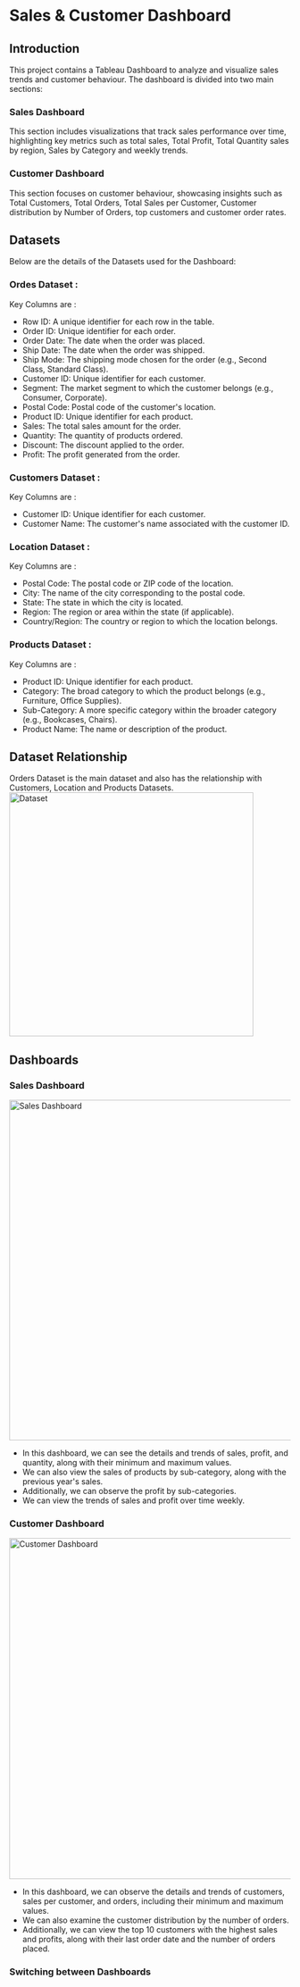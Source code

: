 # Sales & Customer Dashboard
## Introduction
This project contains a Tableau Dashboard to analyze and visualize sales trends and customer behaviour. The dashboard is divided into two main sections:
### Sales Dashboard
This section includes visualizations that track sales performance over time, highlighting key metrics such as total sales, Total Profit, Total Quantity sales by region, Sales by Category and weekly trends.
### Customer Dashboard
This section focuses on customer behaviour, showcasing insights such as Total Customers, Total Orders, Total Sales per Customer, Customer distribution by Number of Orders, top customers and customer order rates.
## Datasets
Below are the details of the Datasets used for the Dashboard:
### Ordes Dataset : 
Key Columns are :
- Row ID: A unique identifier for each row in the table.
- Order ID: Unique identifier for each order.
- Order Date: The date when the order was placed.
- Ship Date: The date when the order was shipped.
- Ship Mode: The shipping mode chosen for the order (e.g., Second Class, Standard Class).
- Customer ID: Unique identifier for each customer.
- Segment: The market segment to which the customer belongs (e.g., Consumer, Corporate).
- Postal Code: Postal code of the customer's location.
- Product ID: Unique identifier for each product.
- Sales: The total sales amount for the order.
- Quantity: The quantity of products ordered.
- Discount: The discount applied to the order.
- Profit: The profit generated from the order.
### Customers Dataset :
Key Columns are :
- Customer ID: Unique identifier for each customer.
- Customer Name: The customer's name associated with the customer ID.
### Location Dataset :
Key Columns are :
- Postal Code: The postal code or ZIP code of the location.
- City: The name of the city corresponding to the postal code.
- State: The state in which the city is located.
- Region: The region or area within the state (if applicable).
- Country/Region: The country or region to which the location belongs.
### Products Dataset :
Key Columns are :
- Product ID: Unique identifier for each product.
- Category: The broad category to which the product belongs (e.g., Furniture, Office Supplies).
- Sub-Category: A more specific category within the broader category (e.g., Bookcases, Chairs).
- Product Name: The name or description of the product.
## Dataset Relationship
Orders Dataset is the main dataset and also has the relationship with Customers, Location and Products Datasets.
<img width="437" alt="Dataset" src="https://github.com/Naimuddin74667/Customer_Sales_Dashboard/assets/71082094/0bd9a484-eb8e-48b6-9630-df03d9e64510">
## Dashboards
### Sales Dashboard
<img width="610" alt="Sales Dashboard" src="https://github.com/Naimuddin74667/Customer_Sales_Dashboard/assets/71082094/72212ba5-a7d2-40b6-929a-9473bdd80471">

- In this dashboard, we can see the details and trends of sales, profit, and quantity, along with their minimum and maximum values.
- We can also view the sales of products by sub-category, along with the previous year's sales.
- Additionally, we can observe the profit by sub-categories.
- We can view the trends of sales and profit over time weekly.
### Customer Dashboard

<img width="611" alt="Customer Dashboard" src="https://github.com/Naimuddin74667/Customer_Sales_Dashboard/assets/71082094/e4a6ccc2-6285-49a9-ba2c-b0743ffe476b">

- In this dashboard, we can observe the details and trends of customers, sales per customer, and orders, including their minimum and maximum values.
- We can also examine the customer distribution by the number of orders.
- Additionally, we can view the top 10 customers with the highest sales and profits, along with their last order date and the number of orders placed.

### Switching between Dashboards

